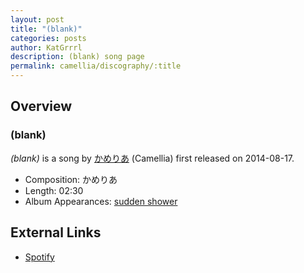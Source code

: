 ```yaml
---
layout: post
title: "(blank)"
categories: posts
author: KatGrrrl
description: (blank) song page
permalink: camellia/discography/:title
---
```


## Overview

### (blank)

*(blank)* is a song by [かめりあ](/camellia) (Camellia) first released on 2014-08-17.

* Composition: かめりあ
* Length: 02:30
* Album Appearances: [sudden shower](<{% link postsInclude/_posts/camellia/albums/sudden-shower/2023-12-05-sudden-shower.md %}>)

## External Links

* [Spotify](https://open.spotify.com/track/7cdEDBWU6VxI7wwriQ9uDG?si=f2fce50501f94919)
